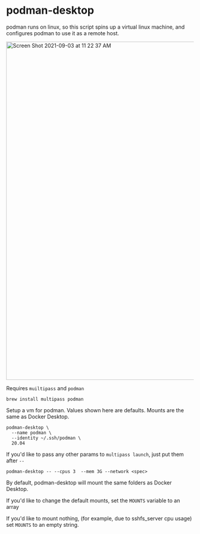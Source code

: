 # podman-desktop

podman runs on linux, so this script spins up a virtual linux machine, and configures podman to use it as a remote host.

<img width="907" alt="Screen Shot 2021-09-03 at 11 22 37 AM" src="https://user-images.githubusercontent.com/32407/132029535-20ab9aac-6c8d-440e-9122-660363e7f10a.png">

Requires `muiltipass` and `podman`

    brew install multipass podman

Setup a vm for podman. Values shown here are defaults. Mounts are the same as Docker Desktop.

    podman-desktop \
      --name podman \
      --identity ~/.ssh/podman \
      20.04

If you'd like to pass any other params to `multipass launch`, just put them after `--`

    podman-desktop -- --cpus 3  --mem 3G --network <spec>

By default, podman-desktop will mount the same folders as Docker Desktop.

If you'd like to change the default mounts, set the `MOUNTS` variable to an array

If you'd like to mount nothing, (for example, due to sshfs_server cpu usage) set `MOUNTS` to an empty string.
